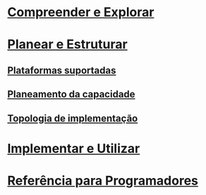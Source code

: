 # [Compreender e Explorar](/microsoft-identity-manager/understand-explore/microsoft-identity-manager-2016)
# [Planear e Estruturar](/microsoft-identity-manager/plan-design/microsoft-identity-manager-2016-supported-platforms)
## [Plataformas suportadas](microsoft-identity-manager-2016-supported-platforms.md)
## [Planeamento da capacidade](capacity-planning-guide.md)
## [Topologia de implementação](topology-considerations.md)
# [Implementar e Utilizar](/microsoft-identity-manager/deploy-use/microsoft-identity-manager-deploy)
# [Referência para Programadores](/microsoft-identity-manager/reference/microsoft-identity-manager-2016-developer-reference)


<!--HONumber=Apr16_HO4-->


